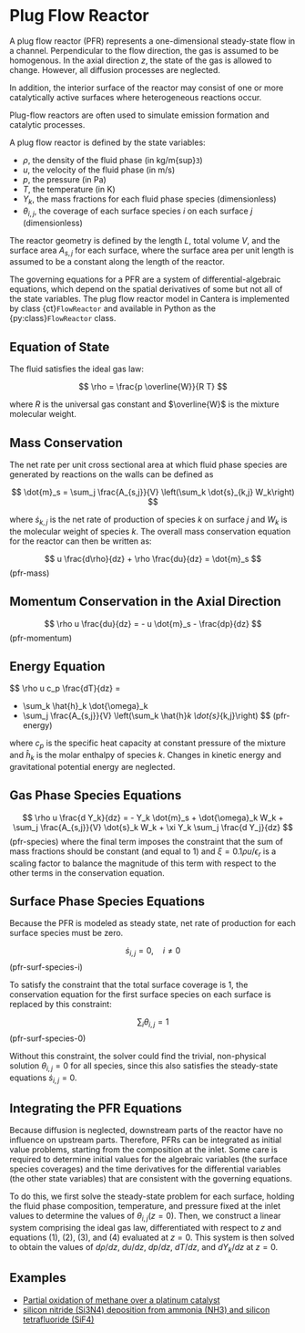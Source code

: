 ```{py:currentmodule} cantera
```

# Plug Flow Reactor

A plug flow reactor (PFR) represents a one-dimensional steady-state flow in a channel.
Perpendicular to the flow direction, the gas is assumed to be homogenous.
In the axial direction $z$, the state of the gas is allowed to change. However, all
diffusion processes are neglected.

In addition, the interior surface of the reactor may consist of one or more
catalytically active surfaces where heterogeneous reactions occur.

Plug-flow reactors are often used to simulate emission formation and catalytic
processes.

A plug flow reactor is defined by the state variables:

- $\rho$, the density of the fluid phase (in kg/m{sup}`3`)
- $u$, the velocity of the fluid phase (in m/s)
- $p$, the pressure (in Pa)
- $T$, the temperature (in K)
- $Y_k$, the mass fractions for each fluid phase species (dimensionless)
- $\theta_{i,j}$, the coverage of each surface species $i$ on each surface
  $j$ (dimensionless)

The reactor geometry is defined by the length $L$, total volume $V$, and the surface
area $A_{s,j}$ for each surface, where the surface area per unit length is assumed to be
a constant along the length of the reactor.

The governing equations for a PFR are a system of differential-algebraic equations,
which depend on the spatial derivatives of some but not all of the state variables. The
plug flow reactor model in Cantera is implemented by class {ct}`FlowReactor` and
available in Python as the {py:class}`FlowReactor` class.

## Equation of State

The fluid satisfies the ideal gas law:

$$
\rho = \frac{p \overline{W}}{R T}
$$

where $R$ is the universal gas constant and $\overline{W}$ is the mixture molecular
weight.

## Mass Conservation

The net rate per unit cross sectional area at which fluid phase species are generated by
reactions on the walls can be defined as

$$  \dot{m}_s = \sum_j \frac{A_{s,j}}{V} \left(\sum_k \dot{s}_{k,j} W_k\right)  $$

where $\dot{s}_{k,j}$ is the net rate of production of species $k$ on surface $j$ and
$W_k$ is the molecular weight of species $k$. The overall mass conservation equation for
the reactor can then be written as:

$$
u \frac{d\rho}{dz} + \rho \frac{du}{dz} = \dot{m}_s
$$ (pfr-mass)

## Momentum Conservation in the Axial Direction

$$
\rho u \frac{du}{dz} = - u \dot{m}_s - \frac{dp}{dz}
$$ (pfr-momentum)

## Energy Equation

$$
\rho u c_p \frac{dT}{dz} =
   - \sum_k \hat{h}_k \dot{\omega}_k
   - \sum_j \frac{A_{s,j}}{V} \left(\sum_k \hat{h}_k \dot{s}_{k,j}\right)
$$ (pfr-energy)

where $c_p$ is the specific heat capacity at constant pressure of the mixture and
$\hat{h}_k$ is the molar enthalpy of species $k$. Changes in kinetic energy and
gravitational potential energy are neglected.

## Gas Phase Species Equations

$$
\rho u \frac{d Y_k}{dz} = - Y_k \dot{m}_s
                          + \dot{\omega}_k W_k + \sum_j \frac{A_{s,j}}{V} \dot{s}_k W_k
                          + \xi Y_k \sum_j \frac{d Y_j}{dz}
$$ (pfr-species)
where the final term imposes the constraint that the sum of mass fractions should be
constant (and equal to 1) and $\xi = 0.1 \rho u / \epsilon_r$ is a scaling factor to
balance the magnitude of this term with respect to the other terms in the conservation
equation.

## Surface Phase Species Equations

Because the PFR is modeled as steady state, net rate of production for each surface
species must be zero.

$$
\dot{s}_{i,j} = 0,\quad i \ne 0
$$ (pfr-surf-species-i)

To satisfy the constraint that the total surface coverage is 1, the conservation
equation for the first surface species on each surface is replaced by this constraint:

$$
\sum_{i} \theta_{i,j} = 1
$$ (pfr-surf-species-0)

Without this constraint, the solver could find the trivial, non-physical solution
$\theta_{i,j} = 0$ for all species, since this also satisfies the steady-state equations
$\dot{s}_{i,j} = 0$.

## Integrating the PFR Equations

Because diffusion is neglected, downstream parts of the reactor have no influence on
upstream parts. Therefore, PFRs can be integrated as initial value problems, starting
from the composition at the inlet. Some care is required to determine initial values for
the algebraic variables (the surface species coverages) and the time derivatives for the
differential variables (the other state variables) that are consistent with the
governing equations.

To do this, we first solve the steady-state problem for each surface, holding the fluid
phase composition, temperature, and pressure fixed at the inlet values to determine the
values of $\theta_{i,j}(z=0)$. Then, we construct a linear system comprising the ideal
gas law, differentiated with respect to $z$ and equations (1), (2), (3), and (4)
evaluated at $z=0$. This system is then solved to obtain the values of $d\rho/dz$,
$du/dz$, $dp/dz$, $dT/dz$, and $dY_k/dz$ at $z=0$.

## Examples

- [Partial oxidation of methane over a platinum catalyst](/examples/python/reactors/surf_pfr)
- [silicon nitride (Si3N4) deposition from ammonia (NH3) and silicon tetrafluoride
  (SiF4)](/examples/python/reactors/1D_pfr_surfchem)
